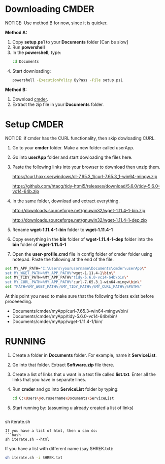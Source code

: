 


Downloading CMDER
=================
NOTICE: Use method B for now, since it is quicker.

**Method A:**
1. Copy **setup.ps1**  to your **Documents** folder [Can be slow]
2. Run **powershell**
3. In the **powershell**, type:
   ```bash
   cd Documents
   ```
4. Start downloading:
   ```bash
   powershell -ExecutionPolicy ByPass -File setup.ps1
   ```

**Method B:**
1. Download [cmder](https://github.com/cmderdev/cmder/releases/download/v1.3.12/cmder.zip "cmder").
2. Extract the zip file in your **Documents** folder.


Setup CMDER
===========
NOTICE: if cmder has the CURL functionality, then skip dowloading CURL.

1. Go to your **cmder** folder. Make a new folder called userApp.
2. Go into **userApp** folder and start dowloading the files here.
3. Paste the following links into your browser to download then unzip them.

     https://curl.haxx.se/windows/dl-7.65.3_1/curl-7.65.3_1-win64-mingw.zip
     
     https://github.com/htacg/tidy-html5/releases/download/5.6.0/tidy-5.6.0-vc14-64b.zip
     
4.  In the same folder, download and extract everything.

      http://downloads.sourceforge.net/gnuwin32/wget-1.11.4-1-bin.zip
      
      http://downloads.sourceforge.net/gnuwin32/wget-1.11.4-1-dep.zip
      
5. Rename **wget-1.11.4-1-bin** folder to **wget-1.11.4-1**
6. Copy everything in the **bin** folder of **wget-1.11.4-1-dep** folder into the **bin** folder of **wget-1.11.4-1**
7. Open the **user-profile.cmd** file in config folder of cmder folder using notepad. Paste the following at the end of the file.

```bash
set MY_APP_PATH="C:\Users\yourusername\Documents\cmder\userApp\"
set MY_WGET_PATH=%MY_APP_PATH%"wget-1.11.4-1\bin\"
set MY_TIDY_PATH=%MY_APP_PATH%"tidy-5.6.0-vc14-64b\bin\"
set MY_CURL_PATH=%MY_APP_PATH%"curl-7.65.3_1-win64-mingw\bin\"
set "PATH=%MY_WGET_PATH%;%MY_TIDY_PATH%;%MY_CURL_PATH%;%PATH%"
```

At this point you need to make sure that the following folders exist before proceeeding.
  - Documents/cmder/myApp/curl-7.65.3-win64-mingw/bin/
  - Documents/cmder/myApp/tidy-5.6.0-vc14-64b/bin/
  - Documents/cmder/myApp/wget-1.11.4-1/bin/

RUNNING
=======

1. Create a folder in **Documents** folder. For example, name it **ServiceList**.
2. Go into that folder. Extract **Software.zip** file there.
3. Create a list of links that u want in a text file called **list.txt**. Enter all the links that you have in separate lines.
5. Run **cmder** and go into **ServiceList** folder by typing:
    ```bash
    cd C:\Users\yourusername\Documents\ServiceList
    ```

6. Start running by: (assuming u already created a list of links)
   ```bash
sh iterate.sh
   ```
   If you have a list of html, then u can do:
   ```bash
sh iterate.sh --html
   ```

   If you have a list with different name (say SHREK.txt):
   ```bash
sh iterate.sh -i SHREK.txt
   ```
